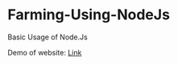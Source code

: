 # Farming-Using-NodeJs
Basic Usage of Node.Js

Demo of website:
<a href='https://program333.github.io/Farming-Using-NodeJs/' >Link</a>
